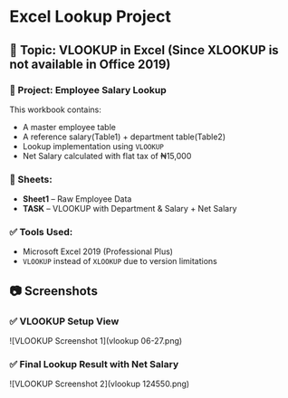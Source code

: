 # Excel Lookup Project

## 🧰 Topic: VLOOKUP in Excel (Since XLOOKUP is not available in Office 2019)

### 🧪 Project: Employee Salary Lookup

This workbook contains:
- A master employee table
- A reference salary(Table1) + department table(Table2)
- Lookup implementation using `VLOOKUP`
- Net Salary calculated with flat tax of ₦15,000

### 📂 Sheets:
- **Sheet1** – Raw Employee Data
- **TASK** – VLOOKUP with Department & Salary + Net Salary

### ✅ Tools Used:
- Microsoft Excel 2019 (Professional Plus)
- `VLOOKUP` instead of `XLOOKUP` due to version limitations
  
## 📷 Screenshots

### ✅ VLOOKUP Setup View

![VLOOKUP Screenshot 1](vlookup 06-27.png)

### ✅ Final Lookup Result with Net Salary

![VLOOKUP Screenshot 2](vlookup 124550.png)



